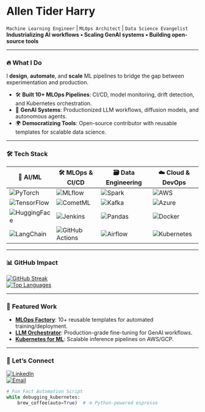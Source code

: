 # **Allen Tider Harry**  
`Machine Learning Engineer` | `MLOps Architect` | `Data Science Evangelist`  
**Industrializing AI workflows • Scaling GenAI systems • Building open-source tools**  

---

### 🔥 **What I Do**  
I **design**, **automate**, and **scale** ML pipelines to bridge the gap between experimentation and production.  
- 🛠️ **Built 10+ MLOps Pipelines**: CI/CD, model monitoring, drift detection, and Kubernetes orchestration.  
- 🤖 **GenAI Systems**: Productionized LLM workflows, diffusion models, and autonomous agents.  
- 🌍 **Democratizing Tools**: Open-source contributor with reusable templates for scalable data science.  

---

### 🛠️ **Tech Stack**  

| **🤖 AI/ML**              | **🛠️ MLOps & CI/CD**       | **🗃️ Data Engineering**     | **☁️ Cloud & DevOps**       |  
|---------------------------|----------------------------|-----------------------------|----------------------------|  
| ![PyTorch](https://img.shields.io/badge/PyTorch-EE4C2C?style=flat&logo=pytorch&logoColor=white) | ![MLflow](https://img.shields.io/badge/MLflow-0194E1?style=flat&logo=mlflow&logoColor=white) | ![Spark](https://img.shields.io/badge/Spark-E25A1C?style=flat&logo=apachespark&logoColor=white) | ![AWS](https://img.shields.io/badge/AWS-232F3E?style=flat&logo=amazonaws&logoColor=white) |  
| ![TensorFlow](https://img.shields.io/badge/TensorFlow-FF6F00?style=flat&logo=tensorflow&logoColor=white) | ![CometML](https://img.shields.io/badge/Comet_ML-F37626?style=flat&logo=cometml&logoColor=white) | ![Kafka](https://img.shields.io/badge/Kafka-231F20?style=flat&logo=apachekafka&logoColor=white) | ![Azure](https://img.shields.io/badge/Azure-0078D4?style=flat&logo=microsoftazure&logoColor=white) |  
| ![HuggingFace](https://img.shields.io/badge/Transformers-FFD21E?style=flat&logo=huggingface&logoColor=black) | ![Jenkins](https://img.shields.io/badge/Jenkins-D24939?style=flat&logo=jenkins&logoColor=white) | ![Pandas](https://img.shields.io/badge/Pandas-150458?style=flat&logo=pandas&logoColor=white) | ![Docker](https://img.shields.io/badge/Docker-2496ED?style=flat&logo=docker&logoColor=white) |  
| ![LangChain](https://img.shields.io/badge/LangChain-00A67E?style=flat&logo=langchain&logoColor=white) | ![GitHub Actions](https://img.shields.io/badge/GitHub_Actions-2088FF?style=flat&logo=githubactions&logoColor=white) | ![Airflow](https://img.shields.io/badge/Airflow-017CEE?style=flat&logo=apacheairflow&logoColor=white) | ![Kubernetes](https://img.shields.io/badge/Kubernetes-326CE5?style=flat&logo=kubernetes&logoColor=white) |  

---

### 📊 **GitHub Impact**  
[![GitHub Streak](https://streak-stats.demolab.com?user=YOUR_USERNAME&theme=dark&hide_border=true&background=0D1117)](https://git.io/streak-stats)  
[![Top Languages](https://github-readme-stats.vercel.app/api/top-langs/?username=YOUR_USERNAME&layout=compact&theme=vision-friendly-dark&hide=html,css)](https://github.com/YOUR_USERNAME)  

---

### 🌟 **Featured Work**  
- **[MLOps Factory](https://github.com/your-link)**: 10+ reusable templates for automated training/deployment.  
- **[LLM Orchestrator](https://github.com/your-link)**: Production-grade fine-tuning for GenAI workflows.  
- **[Kubernetes for ML](https://github.com/your-link)**: Scalable inference pipelines on AWS/GCP.  

---

### 🤝 **Let’s Connect**  
[![LinkedIn](https://img.shields.io/badge/Allen_Tider_Harry-0A66C2?style=for-the-badge&logo=linkedin&logoColor=white)](https://linkedin.com/in/allentiderharry)  
[![Email](https://img.shields.io/badge/Partner_With_Me-D14836?style=for-the-badge&logo=gmail&logoColor=white)](mailto:your.email@domain.com)  

```python
# Fun Fact Automation Script
while debugging_kubernetes:
    brew_coffee(auto=True)  # ☕ Python-powered espresso
